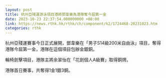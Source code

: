 ```yaml
---
layout: post
title: 杭州亞殘運游泳項目港將鄧韋樂為港隊奪今屆第一金
date: 2023-10-23 22:37:54.000000000 +08:00
link: https://news.rthk.hk/rthk/ch/component/k2/1724468-20231023.htm
categories: rthk
---
```


杭州亞殘運賽事今日正式展開，鄧韋樂在「男子S14級200米自由泳」項目，奪得港隊今屆第一金，港隊在這個項目包辦金銀銅。

輪椅劍擊項目，港隊主將余翠怡在「花劍個人A級賽」取得銅牌。

港隊首日賽事，共奪得1金1銀3銅。
